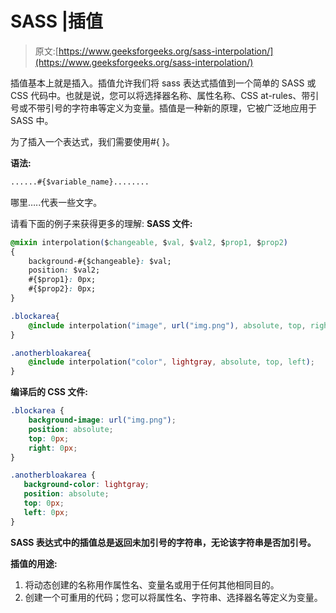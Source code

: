 # SASS |插值

> 原文:[https://www.geeksforgeeks.org/sass-interpolation/](https://www.geeksforgeeks.org/sass-interpolation/)

插值基本上就是插入。插值允许我们将 sass 表达式插值到一个简单的 SASS 或 CSS 代码中。也就是说，您可以将选择器名称、属性名称、CSS at-rules、带引号或不带引号的字符串等定义为变量。插值是一种新的原理，它被广泛地应用于 SASS 中。

为了插入一个表达式，我们需要使用#{ }。

**语法:**

```css
......#{$variable_name}........
```

哪里…..代表一些文字。

请看下面的例子来获得更多的理解:
**SASS 文件:**

```css
@mixin interpolation($changeable, $val, $val2, $prop1, $prop2)
{
    background-#{$changeable}: $val;
    position: $val2;
    #{$prop1}: 0px; 
    #{$prop2}: 0px;
}

.blockarea{
    @include interpolation("image", url("img.png"), absolute, top, right);
}

.anotherbloakarea{
    @include interpolation("color", lightgray, absolute, top, left);
}

```

**编译后的 CSS 文件:**

```css
.blockarea {
    background-image: url("img.png");
    position: absolute;
    top: 0px;
    right: 0px;
}

.anotherbloakarea {
   background-color: lightgray;
   position: absolute;
   top: 0px;
   left: 0px;
}

```

**SASS 表达式中的插值总是返回未加引号的字符串，无论该字符串是否加引号。**

**插值的用途:**

1.  将动态创建的名称用作属性名、变量名或用于任何其他相同目的。
2.  创建一个可重用的代码；您可以将属性名、字符串、选择器名等定义为变量。